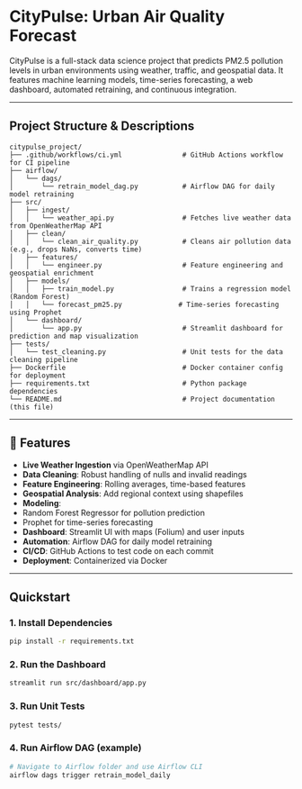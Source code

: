 # CityPulse: Urban Air Quality Forecast

CityPulse is a full-stack data science project that predicts PM2.5 pollution levels in urban environments using weather, traffic, and geospatial data. It features machine learning models, time-series forecasting, a web dashboard, automated retraining, and continuous integration.

---

##  Project Structure & Descriptions

```
citypulse_project/
├── .github/workflows/ci.yml               # GitHub Actions workflow for CI pipeline
├── airflow/
│   └── dags/
│       └── retrain_model_dag.py           # Airflow DAG for daily model retraining
├── src/
│   ├── ingest/
│   │   └── weather_api.py                 # Fetches live weather data from OpenWeatherMap API
│   ├── clean/
│   │   └── clean_air_quality.py           # Cleans air pollution data (e.g., drops NaNs, converts time)
│   ├── features/
│   │   └── engineer.py                    # Feature engineering and geospatial enrichment
│   ├── models/
│   │   ├── train_model.py                 # Trains a regression model (Random Forest)
│   │   └── forecast_pm25.py              # Time-series forecasting using Prophet
│   └── dashboard/
│       └── app.py                         # Streamlit dashboard for prediction and map visualization
├── tests/
│   └── test_cleaning.py                   # Unit tests for the data cleaning pipeline
├── Dockerfile                             # Docker container config for deployment
├── requirements.txt                       # Python package dependencies
└── README.md                              # Project documentation (this file)
```

---

## 🚀 Features

-  **Live Weather Ingestion** via OpenWeatherMap API
-  **Data Cleaning**: Robust handling of nulls and invalid readings
-  **Feature Engineering**: Rolling averages, time-based features
-  **Geospatial Analysis**: Add regional context using shapefiles
-  **Modeling**:
  - Random Forest Regressor for pollution prediction
  - Prophet for time-series forecasting
-  **Dashboard**: Streamlit UI with maps (Folium) and user inputs
-  **Automation**: Airflow DAG for daily model retraining
-  **CI/CD**: GitHub Actions to test code on each commit
-  **Deployment**: Containerized via Docker

---

##  Quickstart

### 1. Install Dependencies

```bash
pip install -r requirements.txt
```

### 2. Run the Dashboard

```bash
streamlit run src/dashboard/app.py
```

### 3. Run Unit Tests

```bash
pytest tests/
```

### 4. Run Airflow DAG (example)

```bash
# Navigate to Airflow folder and use Airflow CLI
airflow dags trigger retrain_model_daily
```



